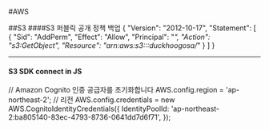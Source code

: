 #AWS

##S3
####S3 퍼블릭 공개 정책 백업
{
    "Version": "2012-10-17",
    "Statement": [
        {
            "Sid": "AddPerm",
            "Effect": "Allow",
            "Principal": "*",
            "Action": "s3:GetObject",
            "Resource": "arn:aws:s3:::duckhoogosa/*"
        }
    ]
}
- - -
#### S3 SDK connect in JS
// Amazon Cognito 인증 공급자를 초기화합니다
AWS.config.region = 'ap-northeast-2'; // 리전
AWS.config.credentials = new AWS.CognitoIdentityCredentials({
    IdentityPoolId: 'ap-northeast-2:ba805140-83ec-4793-8736-0641dd7d6f71',
});
